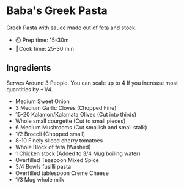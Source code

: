 # Baba's Greek Pasta

Greek Pasta with sauce made out of feta and stock.

- ⏲️ Prep time: 15-30m
- 🍳Cook time: 25-30 min

## Ingredients

Serves Around 3 People. You can scale up to 4 If you increase most quantities by +1/4.

- Medium Sweet Onion
- 3 Medium Garlic Cloves (Chopped Fine)
- 15-20 Kalamon/Kalamata Olives (Cut into thirds)
- Whole small courgette (Cut to small pieces)
- 6 Medium Mushrooms (Cut smallish and small stalk)
- 1/2 Broccli (Chopped small)
- 8-10 Finely sliced cherry tomatoes
- Whole Block of feta (Washed)
- 1 Chicken stock (Added to 3/4 Mug boiling water)
- Overfilled Teaspoon Mixed Spice
- 3/4 Bowls fusilli pasta 
- Overfilled tablespoon Creme Cheese
- 1/3 Mug whole milk
